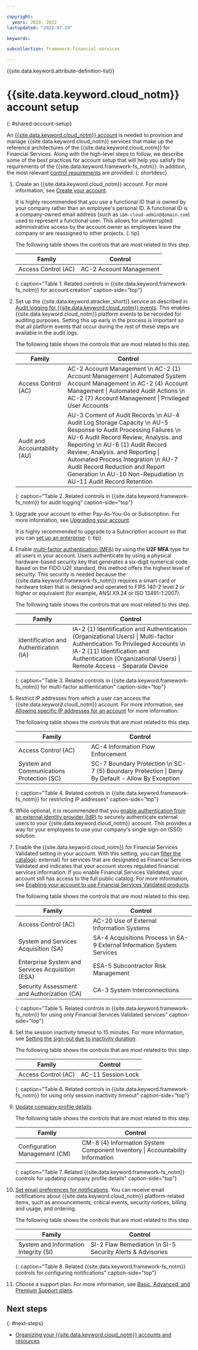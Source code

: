 ```yaml
---

copyright:
  years: 2020, 2022
lastupdated: "2022-07-29"

keywords: 

subcollection: framework-financial-services

---
```


{{site.data.keyword.attribute-definition-list}}

# {{site.data.keyword.cloud_notm}} account setup
{: #shared-account-setup}

An [{{site.data.keyword.cloud_notm}} account](/docs/account?topic=account-overview) is needed to provision and manage {{site.data.keyword.cloud_notm}} services that make up the reference architectures of the {{site.data.keyword.cloud_notm}} for Financial Services. Along with the high-level steps to follow, we describe some of the best practices for account setup that will help you satisfy the requirements of the {{site.data.keyword.framework-fs_notm}}. In addition, the most relevant [control requirements](/docs/framework-financial-services?topic=framework-financial-services-about#framework-control-requirements) are provided.
{: shortdesc}

1. Create an {{site.data.keyword.cloud_notm}} account. For more information, see [Create your account](/docs/account?topic=account-account-getting-started#account-gs-create).

   It is highly recommended that you use a functional ID that is owned by your company rather than an employee's personal ID. A functional ID is a company-owned email address (such as `ibm-cloud-admin@domain.com`) used to represent a functional user. This allows for uninterrupted administrative access by the account owner as employees leave the company or are reassigned to other projects.
   {: tip}

   The following table shows the controls that are most related to this step.

   | Family              | Control                                           |
   |---------------------|---------------------------------------------------|
   | Access Control (AC) | AC-2 Account Management  |
   {: caption="Table 1. Related controls in {{site.data.keyword.framework-fs_notm}} for account creation" caption-side="top"}

1. Set up the {{site.data.keyword.atracker_short}} service as described in [Audit logging for {{site.data.keyword.cloud_notm}} events](/docs/framework-financial-services?topic=framework-financial-services-shared-logging-audit). This enables {{site.data.keyword.cloud_notm}} platform events to be recorded for auditing purposes. Setting this up early in the process is important so that all platform events that occur during the rest of these steps are available in the audit logs.

   The following table shows the controls that are most related to this step.

   | Family              | Control                                           |
   |---------------------|---------------------------------------------------|
   | Access Control (AC) | AC-2 Account Management \n AC-2 (1) Account Management &#124; Automated System Account Management \n AC-2 (4) Account Management &#124; Automated Audit Actions \n AC-2 (7) Account Management &#124; Privileged User Accounts |
   | Audit and Accountability (AU) | AU-3 Content of Audit Records \n AU-4 Audit Log Storage Capacity \n AU-5 Response to Audit Processing Failures \n AU-6 Audit Record Review, Analysis. and Reporting \n AU-6 (1) Audit Record Review, Analysis. and Reporting &#124; Automated Process Integration \n AU-7 Audit Record Reduction and Report Generation \n AU-10 Non-Repudiation \n AU-11 Audit Record Retention |
   {: caption="Table 2. Related controls in {{site.data.keyword.framework-fs_notm}} for audit logging" caption-side="top"}

1. Upgrade your account to either Pay-As-You-Go or Subscription. For more information, see [Upgrading your account](/docs/account?topic=account-upgrading-account).

   It is highly recommended to upgrade to a Subscription account so that you can [set up an enterprise](/docs/framework-financial-services?topic=framework-financial-services-shared-account-access-management#enterprise).
   {: tip}

1. Enable [multi-factor authentication (MFA)](/docs/account?topic=account-enablemfa) by using the **U2F MFA** type for all users in your account. Users authenticate by using a physical hardware-based security key that generates a six-digit numerical code. Based on the FIDO U2F standard, this method offers the highest level of security. This security is needed because the {{site.data.keyword.framework-fs_notm}} requires a smart card or hardware token that is designed and operated to FIPS 140-2 level 2 or higher or equivalent (for example, ANSI X9.24 or ISO 13491-1:2007).

   The following table shows the controls that are most related to this step.
   
   | Family              | Control                                           |
   |---------------------|---------------------------------------------------|
   | Identification and Authentication (IA) | IA-2 (1) Identification and Authentication (Organizational Users) &#124; Multi-factor Authentication To Privileged Accounts \n IA-2 (11) Identification and Authentication (Organizational Users) &#124; Remote Access - Separate Device |
   {: caption="Table 3. Related controls in {{site.data.keyword.framework-fs_notm}} for multi-factor authentication" caption-side="top"}

1. Restrict IP addresses from which a user can access the {{site.data.keyword.cloud_notm}} account. For more information, see [Allowing specific IP addresses for an account](/docs/account?topic=account-ips#ips_account) for more information.

   The following table shows the controls that are most related to this step.

   | Family              | Control                                           |
   |---------------------|---------------------------------------------------|
   | Access Control (AC) | AC-4 Information Flow Enforcement |
   | System and Communications Protection (SC)  | SC-7 Boundary Protection \n SC-7 (5) Boundary Protection &#124; Deny By Default - Allow By Exception |
   {: caption="Table 4. Related controls in {{site.data.keyword.framework-fs_notm}} for restricting IP addresses" caption-side="top"}

1. While optional, it is recommended that you [enable authentication from an external identity provider (IdP)](/docs/account?topic=account-idp-integration) to securely authenticate external users to your {{site.data.keyword.cloud_notm}} account. This provides a way for your employees to use your company's single sign-on (SSO) solution.

1. Enable the {{site.data.keyword.cloud_notm}} for Financial Services Validated setting in your account. With this setting, you can [filter the catalog](https://cloud.ibm.com/catalog?search=label%3Afs_ready){: external} for services that are designated as Financial Services Validated and indicates that your account stores regulated financial services information. If you enable Financial Services Validated, your account still has access to the full public catalog. For more information, see [Enabling your account to use Financial Services Validated products](/docs/account?topic=account-enabling-fs-validated).

   The following table shows the controls that are most related to this step.

   | Family              | Control                                           |
   |---------------------|---------------------------------------------------|
   | Access Control (AC) | AC-20 Use of External Information Systems |
   | System and Services Acquisition (SA) | SA-4 Acquisitions Process \n SA-9 External Information System Services |
   | Enterprise System and Services Acquisition (ESA) | ESA-5 Subcontractor Risk Management |
   | Security Assessment and Authorization (CA) | CA-3 System Interconnections |
   {: caption="Table 5. Related controls  in {{site.data.keyword.framework-fs_notm}} for using only Financial Services Validated services" caption-side="top"} 

1. Set the session inactivity timeout to 15 minutes. For more information, see [Setting the sign-out due to inactivity duration](/docs/account?topic=account-iam-work-sessions#sessions-inactivity).

   The following table shows the controls that are most related to this step.

   | Family              | Control                                           |
   |---------------------|---------------------------------------------------|
   | Access Control (AC) | AC-11 Session Lock |
   {: caption="Table 6. Related controls in {{site.data.keyword.framework-fs_notm}} for using only session inactivity timeout" caption-side="top"}

1. [Update company profile details](/docs/account?topic=account-contact-info).  

   The following table shows the controls that are most related to this step.

   | Family              | Control                                           |
   |---------------------|---------------------------------------------------|
   | Configuration Management (CM) | CM-8 (4) Information System Component Inventory &#124; Accountability Information |
   {: caption="Table 7. Related {{site.data.keyword.framework-fs_notm}} controls for updating company profile details" caption-side="top"}

1. [Set email preferences for notifications](/docs/account?topic=account-email-prefs). You can receive email notifications about {{site.data.keyword.cloud_notm}} platform-related items, such as announcements, critical events, security notices, billing and usage, and ordering.

   The following table shows the controls that are most related to this step.

   | Family              | Control                                           |
   |---------------------|---------------------------------------------------|
   | System and Information Integrity (SI) |  SI-2 Flaw Remediation \n SI-5 Security Alerts & Advisories |
   {: caption="Table 8. Related {{site.data.keyword.framework-fs_notm}} controls for configuring notifications" caption-side="top"}

1. Choose a support plan. For more information, see [Basic, Advanced, and Premium Support plans](/docs/get-support?topic=get-support-support-plans).

## Next steps
{: #next-steps}

* [Organizing your {{site.data.keyword.cloud_notm}} accounts and resources](/docs/framework-financial-services?topic=framework-financial-services-shared-account-organization)
